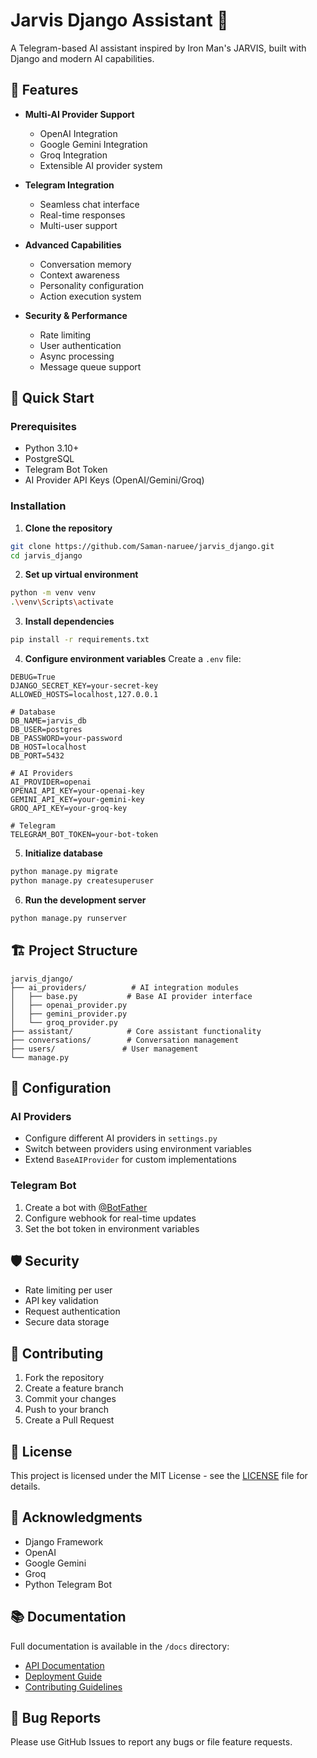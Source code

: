 # Jarvis Django Assistant 🤖

A Telegram-based AI assistant inspired by Iron Man's JARVIS, built with Django and modern AI capabilities.

## 🌟 Features

- **Multi-AI Provider Support**
  - OpenAI Integration
  - Google Gemini Integration
  - Groq Integration
  - Extensible AI provider system

- **Telegram Integration**
  - Seamless chat interface
  - Real-time responses
  - Multi-user support

- **Advanced Capabilities**
  - Conversation memory
  - Context awareness
  - Personality configuration
  - Action execution system

- **Security & Performance**
  - Rate limiting
  - User authentication
  - Async processing
  - Message queue support

## 🚀 Quick Start

### Prerequisites

- Python 3.10+
- PostgreSQL
- Telegram Bot Token
- AI Provider API Keys (OpenAI/Gemini/Groq)

### Installation

1. **Clone the repository**
```bash
git clone https://github.com/Saman-naruee/jarvis_django.git
cd jarvis_django
```

2. **Set up virtual environment**
```bash
python -m venv venv
.\venv\Scripts\activate
```

3. **Install dependencies**
```bash
pip install -r requirements.txt
```

4. **Configure environment variables**
Create a `.env` file:
```env
DEBUG=True
DJANGO_SECRET_KEY=your-secret-key
ALLOWED_HOSTS=localhost,127.0.0.1

# Database
DB_NAME=jarvis_db
DB_USER=postgres
DB_PASSWORD=your-password
DB_HOST=localhost
DB_PORT=5432

# AI Providers
AI_PROVIDER=openai
OPENAI_API_KEY=your-openai-key
GEMINI_API_KEY=your-gemini-key
GROQ_API_KEY=your-groq-key

# Telegram
TELEGRAM_BOT_TOKEN=your-bot-token
```

5. **Initialize database**
```bash
python manage.py migrate
python manage.py createsuperuser
```

6. **Run the development server**
```bash
python manage.py runserver
```

## 🏗️ Project Structure

```
jarvis_django/
├── ai_providers/          # AI integration modules
│   ├── base.py           # Base AI provider interface
│   ├── openai_provider.py
│   ├── gemini_provider.py
│   └── groq_provider.py
├── assistant/            # Core assistant functionality
├── conversations/        # Conversation management
├── users/               # User management
└── manage.py
```

## 🔧 Configuration

### AI Providers
- Configure different AI providers in `settings.py`
- Switch between providers using environment variables
- Extend `BaseAIProvider` for custom implementations

### Telegram Bot
1. Create a bot with [@BotFather](https://t.me/botfather)
2. Configure webhook for real-time updates
3. Set the bot token in environment variables

## 🛡️ Security

- Rate limiting per user
- API key validation
- Request authentication
- Secure data storage

## 🔄 Contributing

1. Fork the repository
2. Create a feature branch
3. Commit your changes
4. Push to your branch
5. Create a Pull Request

## 📝 License

This project is licensed under the MIT License - see the [LICENSE](LICENSE) file for details.

## 🤝 Acknowledgments

- Django Framework
- OpenAI
- Google Gemini
- Groq
- Python Telegram Bot

## 📚 Documentation

Full documentation is available in the `/docs` directory:
- [API Documentation](docs/API.md)
- [Deployment Guide](docs/DEPLOYMENT.md)
- [Contributing Guidelines](docs/CONTRIBUTING.md)

## 🐛 Bug Reports

Please use GitHub Issues to report any bugs or file feature requests.
